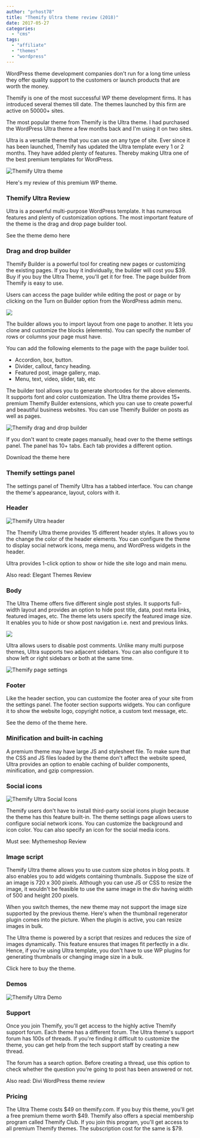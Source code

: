 ```yaml
---
author: "prhost78"
title: "Themify Ultra theme review (2018)"
date: 2017-05-27
categories: 
  - "cms"
tags: 
  - "affiliate"
  - "themes"
  - "wordpress"
---
```


WordPress theme development companies don't run for a long time unless they offer quality support to the customers or launch products that are worth the money.

Themify is one of the most successful WP theme development firms. It has introduced several themes till date. The themes launched by this firm are active on 50000+ sites.

The most popular theme from Themify is the Ultra theme. I had purchased the WordPress Ultra theme a few months back and I'm using it on two sites.

Ultra is a versatile theme that you can use on any type of site. Ever since it has been launched, Themify has updated the Ultra template every 1 or 2 months. They have added plenty of features. Thereby making Ultra one of the best premium templates for WordPress.

![Themify Ultra theme](images/Themify-Ultra-1.jpg)

Here's my review of this premium WP theme.

### Themify Ultra Review

Ultra is a powerful multi-purpose WordPress template. It has numerous features and plenty of customization options. The most important feature of the theme is the drag and drop page builder tool.

See the theme demo here

### Drag and drop builder

Themify Builder is a powerful tool for creating new pages or customizing the existing pages. If you buy it individually, the builder will cost you $39. Buy if you buy the Ultra Theme, you'll get it for free. The page builder from Themify is easy to use.

Users can access the page builder while editing the post or page or by clicking on the Turn on Builder option from the WordPress admin menu.

![](images/Themify-6-1.jpg)

The builder allows you to import layout from one page to another. It lets you clone and customize the blocks (elements). You can specify the number of rows or columns your page must have.

You can add the following elements to the page with the page builder tool.

- Accordion, box, button.
- Divider, callout, fancy heading.
- Featured post, image gallery, map.
- Menu, text, video, slider, tab, etc

The builder tool allows you to generate shortcodes for the above elements. It supports font and color customization. The Ultra theme provides 15+ premium Themify Builder extensions, which you can use to create powerful and beautiful business websites. You can use Themify Builder on posts as well as pages.

![Themify drag and drop builder](images/Themify-7-1.jpg)

If you don't want to create pages manually, head over to the theme settings panel. The panel has 10+ tabs. Each tab provides a different option.

Download the theme here

### Themify settings panel

The settings panel of Themify Ultra has a tabbed interface. You can change the theme's appearance, layout, colors with it.

### Header

![Themify Ultra header](images/Themify-header-1.jpg)

The Themify Ultra theme provides 15 different header styles. It allows you to the change the color of the header elements. You can configure the theme to display social network icons, mega menu, and WordPress widgets in the header.

Ultra provides 1-click option to show or hide the site logo and main menu.

Also read: Elegant Themes Review

### Body

The Ultra Theme offers five different single post styles. It supports full-width layout and provides an option to hide post title, data, post meta links, featured images, etc. The theme lets users specify the featured image size. It enables you to hide or show post navigation i.e. next and previous links.

![](images/Themify-2-1.jpg)

Ultra allows users to disable post comments. Unlike many multi purpose themes, Ultra supports two adjacent sidebars. You can also configure it to show left or right sidebars or both at the same time.

![Themify page settings](images/Themify3-1.jpg)

### Footer

Like the header section, you can customize the footer area of your site from the settings panel. The footer section supports widgets. You can configure it to show the website logo, copyright notice, a custom text message, etc.

See the demo of the theme here.

### Minification and built-in caching

A premium theme may have large JS and stylesheet file. To make sure that the CSS and JS files loaded by the theme don't affect the website speed, Ultra provides an option to enable caching of builder components, minification, and gzip compression.

### Social icons

![Themify Ultra Social Icons](images/Themify-4-1.jpg)

Themify users don't have to install third-party social icons plugin because the theme has this feature built-in. The theme settings page allows users to configure social network icons. You can customize the background and icon color. You can also specify an icon for the social media icons.

Must see: Mythemeshop Review 

### Image script

Themify Ultra theme allows you to use custom size photos in blog posts. It also enables you to add widgets containing thumbnails. Suppose the size of an image is 720 x 300 pixels. Although you can use JS or CSS to resize the image, it wouldn't be feasible to use the same image in the div having width of 500 and height 200 pixels.

When you switch themes, the new theme may not support the image size supported by the previous theme. Here's when the thumbnail regenerator plugin comes into the picture. When the plugin is active, you can resize images in bulk.

The Ultra theme is powered by a script that resizes and reduces the size of images dynamically. This feature ensures that images fit perfectly in a div. Hence, if you're using Ultra template, you don't have to use WP plugins for generating thumbnails or changing image size in a bulk.

Click here to buy the theme.

### Demos

![Themify Ultra Demo](images/Themify-5-1.jpg)

### Support

Once you join Themify, you'll get access to the highly active Themify support forum. Each theme has a different forum. The Ultra theme's support forum has 100s of threads. If you're finding it difficult to customize the theme, you can get help from the tech support staff by creating a new thread.

The forum has a search option. Before creating a thread, use this option to check whether the question you're going to post has been answered or not.

Also read: Divi WordPress theme review

### Pricing

The Ultra Theme costs $49 on themify.com. If you buy this theme, you'll get a free premium theme worth $49. Themify also offers a special membership program called Themify Club. If you join this program, you'll get access to all premium Themify themes. The subscription cost for the same is $79.
